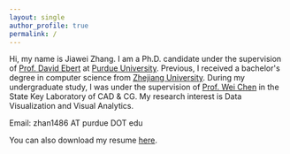 ```yaml
---
layout: single
author_profile: true
permalink: /
---
```

Hi, my name is Jiawei Zhang. I am a Ph.D. candidate under the supervision of [Prof. David Ebert](https://engineering.purdue.edu/~ebertd) at [Purdue University](http://www.purdue.edu/).
Previous, I received a bachelor's degree in computer science from [Zhejiang University](http://www.zju.edu.cn/). During my undergraduate study, I was under the supervision of [Prof. Wei Chen](http://www.cad.zju.edu.cn/home/chenwei/) in the State Key Laboratory of CAD &amp; CG.
My research interest is Data Visualization and Visual Analytics.

Email: zhan1486 AT purdue DOT edu
            
You can also download my resume [here]().
